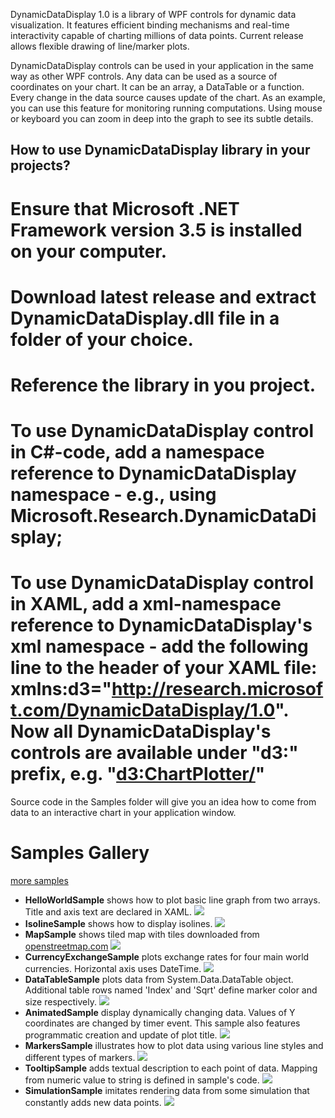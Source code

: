 DynamicDataDisplay 1.0 is a library of WPF controls for dynamic data visualization. It features efficient binding mechanisms and real-time interactivity capable of charting millions of data points. Current release allows flexible drawing of line/marker plots.

DynamicDataDisplay controls can be used in your application in the same way as other WPF controls. Any data can be used as a source of coordinates on your chart. It can be an array, a DataTable or a function. Every change in the data source causes update of the chart. As an example, you can use this feature for monitoring running computations. Using mouse or keyboard you can zoom in deep into the graph to see its subtle details.

## How to use DynamicDataDisplay library in your projects?
# Ensure that Microsoft .NET Framework version 3.5 is installed on your computer.
# Download latest release and extract DynamicDataDisplay.dll file in a folder of your choice.
# Reference the library in you project.
# To use DynamicDataDisplay control in C#-code, add a namespace reference to DynamicDataDisplay namespace - e.g., **using Microsoft.Research.DynamicDataDisplay;**
# To use DynamicDataDisplay control in XAML, add a xml-namespace reference to DynamicDataDisplay's xml namespace - add the following line to the header of your XAML file: **xmlns:d3="http://research.microsoft.com/DynamicDataDisplay/1.0"**. Now all DynamicDataDisplay's controls are available under "d3:" prefix, e.g. **"<d3:ChartPlotter/>"**
Source code in the Samples folder will give you an idea how to come from data to an interactive chart in your application window.
# Samples Gallery

[more samples](more-samples)
* **HelloWorldSample** shows how to plot basic line graph from two arrays. Title and axis text are declared in XAML. 
![](D3v1_HelloWorldSample.jpg)
* **IsolineSample** shows how to display isolines.
![](D3v1_Isolines.png)
* **MapSample** shows tiled map with tiles downloaded from [openstreetmap.com](openstreetmap.com)
![](D3v1_Map.png)
* **CurrencyExchangeSample** plots exchange rates for four main world currencies. Horizontal axis uses DateTime. 
![](D3v1_CurrencyExchangeSample.png)
* **DataTableSample** plots data from System.Data.DataTable object. Additional table rows named 'Index' and 'Sqrt' define marker color and size respectively. 
![](D3v1_DataTableSample.jpg)
* **AnimatedSample** display dynamically changing data. Values of Y coordinates are changed by timer event. This sample also features programmatic creation and update of plot title.
![](D3v1_AnimatedSample.jpg)
* **MarkersSample** illustrates how to plot data using various line styles and different types of markers.
![](D3v1_MarkersSample.jpg)
* **TooltipSample** adds textual description to each point of data. Mapping from numeric value to string is defined in sample's code.
![](D3v1_TooltipSample.jpg)
* **SimulationSample** imitates rendering data from some simulation that constantly adds new data points.
![](D3v1_SimulationSample.jpg)